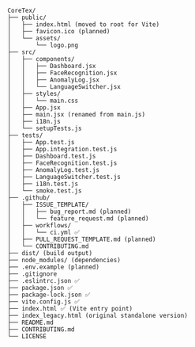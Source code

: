     CoreTex/
    ├── public/
    │   ├── index.html (moved to root for Vite)
    │   ├── favicon.ico (planned)
    │   └── assets/
    │       └── logo.png
    ├── src/
    │   ├── components/
    │   │   ├── Dashboard.jsx
    │   │   ├── FaceRecognition.jsx
    │   │   ├── AnomalyLog.jsx
    │   │   └── LanguageSwitcher.jsx
    │   ├── styles/
    │   │   └── main.css
    │   ├── App.jsx
    │   ├── main.jsx (renamed from main.js)
    │   ├── i18n.js
    │   └── setupTests.js
    ├── tests/
    │   ├── App.test.js
    │   ├── App.integration.test.js
    │   ├── Dashboard.test.js
    │   ├── FaceRecognition.test.js
    │   ├── AnomalyLog.test.js
    │   ├── LanguageSwitcher.test.js
    │   ├── i18n.test.js
    │   └── smoke.test.js
    ├── .github/
    │   ├── ISSUE_TEMPLATE/
    │   │   ├── bug_report.md (planned)
    │   │   └── feature_request.md (planned)
    │   ├── workflows/
    │   │   └── ci.yml ✅
    │   ├── PULL_REQUEST_TEMPLATE.md (planned)
    │   └── CONTRIBUTING.md
    ├── dist/ (build output)
    ├── node_modules/ (dependencies)
    ├── .env.example (planned)
    ├── .gitignore
    ├── .eslintrc.json ✅
    ├── package.json ✅
    ├── package-lock.json ✅
    ├── vite.config.js ✅
    ├── index.html ✅ (Vite entry point)
    ├── index_legacy.html (original standalone version)
    ├── README.md
    ├── CONTRIBUTING.md
    └── LICENSE
